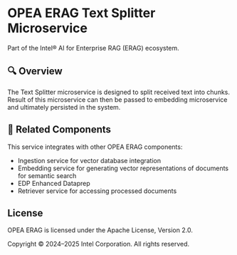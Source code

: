 # OPEA ERAG Text Splitter Microservice

Part of the Intel® AI for Enterprise RAG (ERAG) ecosystem.

## 🔍 Overview

The Text Splitter microservice is designed to split received text into chunks. Result of this microservice can then be passed to embedding microservice and ultimately persisted in the system.

## 🔗 Related Components

This service integrates with other OPEA ERAG components:
- Ingestion service for vector database integration
- Embedding service for generating vector representations of documents for semantic search
- EDP Enhanced Dataprep
- Retriever service for accessing processed documents

## License

OPEA ERAG is licensed under the Apache License, Version 2.0.

Copyright © 2024–2025 Intel Corporation. All rights reserved.